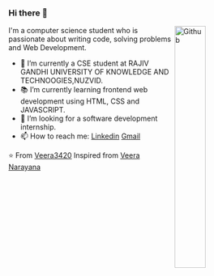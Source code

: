 ### Hi there 👋

<img width="35%" align="right" alt="Github" src="https://user-images.githubusercontent.com/48678280/88862734-4903af80-d201-11ea-968b-9c939d88a37c.gif" />

I'm a computer science student who is passionate about writing code, solving problems and Web Development.

- 🔭 I’m currently a CSE student at  RAJIV GANDHI UNIVERSITY OF KNOWLEDGE AND TECHNOOGIES,NUZVID.
- 📚 I’m currently learning  frontend web development using HTML, CSS and JAVASCRIPT.
- 👯 I’m looking for a software development internship. 
- 📫 How to reach me: [Linkedin](https://www.linkedin.com/in/veera-ch-8438982a1) [Gmail](mailto:veerach736@gmail.com)

⭐️ From [Veera3420](https://github.com/Veera3420)
Inspired from [Veera Narayana](https://github.com/Veera3420)
